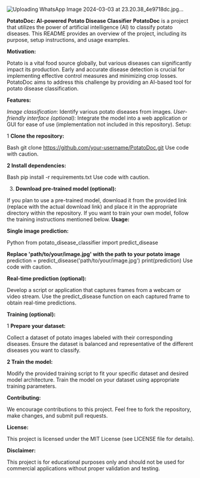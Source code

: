 ![Uploading WhatsApp Image 2024-03-03 at 23.20.38_4e9718dc.jpg…]()



**PotatoDoc: AI-powered Potato Disease Classifier**
**PotatoDoc** is a project that utilizes the power of artificial intelligence (AI) to classify potato diseases. This README provides an overview of the project, including its purpose, setup instructions, and usage examples.

**Motivation:**

Potato is a vital food source globally, but various diseases can significantly impact its production. Early and accurate disease detection is crucial for implementing effective control measures and minimizing crop losses. PotatoDoc aims to address this challenge by providing an AI-based tool for potato disease classification.

**Features:**

_Image classification_: Identify various potato diseases from images.
_User-friendly interface (optional):_ Integrate the model into a web application or GUI for ease of use (implementation not included in this repository).
Setup:

1 **Clone the repository:**

Bash
git clone https://github.com/your-username/PotatoDoc.git
Use code with caution.

**2 Install dependencies:**

Bash
pip install -r requirements.txt
Use code with caution.

3. **Download pre-trained model (optional):**

If you plan to use a pre-trained model, download it from the provided link (replace with the actual download link) and place it in the appropriate directory within the repository.
If you want to train your own model, follow the training instructions mentioned below.
**Usage:**

**Single image prediction:**

Python
from potato_disease_classifier import predict_disease

**Replace 'path/to/your/image.jpg' with the path to your potato image**
prediction = predict_disease('path/to/your/image.jpg')
print(prediction)
Use code with caution.

**Real-time prediction (optional):**

Develop a script or application that captures frames from a webcam or video stream.
Use the predict_disease function on each captured frame to obtain real-time predictions.

**Training (optional):**

1 **Prepare your dataset:**

Collect a dataset of potato images labeled with their corresponding diseases.
Ensure the dataset is balanced and representative of the different diseases you want to classify.

**2 Train the model:**

Modify the provided training script to fit your specific dataset and desired model architecture.
Train the model on your dataset using appropriate training parameters.

**Contributing:**

We encourage contributions to this project. Feel free to fork the repository, make changes, and submit pull requests.

**License:**

This project is licensed under the MIT License (see LICENSE file for details).

**Disclaimer:**

This project is for educational purposes only and should not be used for commercial applications without proper validation and testing.
